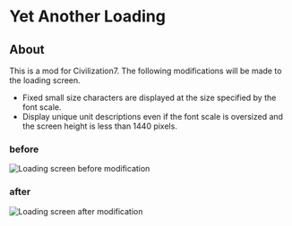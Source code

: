 # Yet Another Loading

## About

This is a mod for Civilization7.
The following modifications will be made to the loading screen.

* Fixed small size characters are displayed at the size specified by the font scale.
* Display unique unit descriptions even if the font scale is oversized and the screen height is less than 1440 pixels.

### before

![Loading screen before modification](https://github.com/woinary/Civ7Mod_YetAnotherLoading/issues/1#issue-2857902552)

### after

![Loading screen after modification](https://github.com/woinary/Civ7Mod_YetAnotherLoading/issues/2#issue-2857911511)